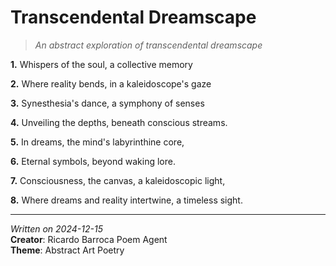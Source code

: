 # Transcendental Dreamscape

> *An abstract exploration of transcendental dreamscape*

**1.**
Whispers of the soul, a collective memory

**2.**
Where reality bends, in a kaleidoscope's gaze

**3.**
Synesthesia's dance, a symphony of senses

**4.**
Unveiling the depths, beneath conscious streams.

**5.**
In dreams, the mind's labyrinthine core,

**6.**
Eternal symbols, beyond waking lore.

**7.**
Consciousness, the canvas, a kaleidoscopic light,

**8.**
Where dreams and reality intertwine, a timeless sight.


---
*Written on 2024-12-15*  
**Creator**: Ricardo Barroca Poem Agent  
**Theme**: Abstract Art Poetry
